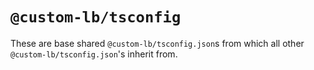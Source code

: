 # `@custom-lb/tsconfig`

These are base shared `@custom-lb/tsconfig.json`s from which all other `@custom-lb/tsconfig.json`'s inherit from.

